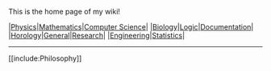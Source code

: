 This is the home page of my wiki!

|[Physics](./Physics/)|[Mathematics](./Mathematics/Home)|[Computer Science](./Computer-Science/)|
|[Biology](./Biology/)|[Logic](./Logic/)|[Documentation](./Documentation/)|
|[Horology](./Horology/)|[General](./General/)|[Research](./Computer-Science/Artificial-Intelligence/Reinforcement-Learning/)|
|[Engineering](./Engineering/)|[Statistics](./Statistics/)|

---

[[include:Philosophy]]